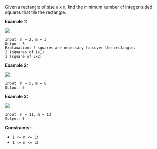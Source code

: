 Given a rectangle of size `n` x `m`, find the minimum number of integer-sided
squares that tile the rectangle.



**Example 1:**

![](https://assets.leetcode.com/uploads/2019/10/17/sample_11_1592.png)

    
    
    Input: n = 2, m = 3
    Output: 3
    Explanation: 3 squares are necessary to cover the rectangle.
    2 (squares of 1x1)
    1 (square of 2x2)

**Example 2:**

![](https://assets.leetcode.com/uploads/2019/10/17/sample_22_1592.png)

    
    
    Input: n = 5, m = 8
    Output: 5
    

**Example 3:**

![](https://assets.leetcode.com/uploads/2019/10/17/sample_33_1592.png)

    
    
    Input: n = 11, m = 13
    Output: 6
    



**Constraints:**

  * `1 <= n <= 13`
  * `1 <= m <= 13`

